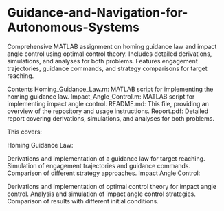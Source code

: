 # Guidance-and-Navigation-for-Autonomous-Systems
Comprehensive MATLAB assignment on homing guidance law and impact angle control using optimal control theory. Includes detailed derivations, simulations, and analyses for both problems. Features engagement trajectories, guidance commands, and strategy comparisons for target reaching.


Contents
Homing_Guidance_Law.m: MATLAB script for implementing the homing guidance law.
Impact_Angle_Control.m: MATLAB script for implementing impact angle control.
README.md: This file, providing an overview of the repository and usage instructions.
Report.pdf: Detailed report covering derivations, simulations, and analyses for both problems.

This covers:

Homing Guidance Law:

Derivations and implementation of a guidance law for target reaching.
Simulation of engagement trajectories and guidance commands.
Comparison of different strategy approaches.
Impact Angle Control:

Derivations and implementation of optimal control theory for impact angle control.
Analysis and simulation of impact angle control strategies.
Comparison of results with different initial conditions.
